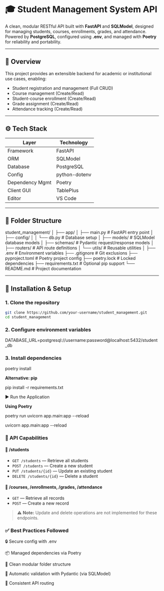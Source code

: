 # 🎓 Student Management System API

A clean, modular RESTful API built with **FastAPI** and **SQLModel**, designed for managing students, courses, enrollments, grades, and attendance. Powered by **PostgreSQL**, configured using **.env**, and managed with **Poetry** for reliability and portability.

---

## 📌 Overview

This project provides an extensible backend for academic or institutional use cases, enabling:

- Student registration and management (Full CRUD)
- Course management (Create/Read)
- Student-course enrollment (Create/Read)
- Grade assignment (Create/Read)
- Attendance tracking (Create/Read)

---

## ⚙️ Tech Stack

| Layer           | Technology    |
| --------------- | ------------- |
| Framework       | FastAPI       |
| ORM             | SQLModel      |
| Database        | PostgreSQL    |
| Config          | python-dotenv |
| Dependency Mgmt | Poetry        |
| Client GUI      | TablePlus     |
| Editor          | VS Code       |

---

## 📁 Folder Structure

student_management/
│
├── app/
│ ├── main.py # FastAPI entry point
│ ├── config/
│ │ └── db.py # Database setup
│ ├── models/ # SQLModel database models
│ ├── schemas/ # Pydantic request/response models
│ ├── routers/ # API route definitions
│ └── utils/ # Reusable utilities
│
├── .env # Environment variables
├── .gitignore # Git exclusions
├── pyproject.toml # Poetry project config
├── poetry.lock # Locked dependencies
├── requirements.txt # Optional pip support
└── README.md # Project documentation

---

## 🚀 Installation & Setup

### 1. Clone the repository

```bash
git clone https://github.com/your-username/student_management.git
cd student_management
```

### 2. Configure environment variables

DATABASE_URL=postgresql://username:password@localhost:5432/student_db

### 3. Install dependencies

poetry install

**Alternative: pip**

pip install -r requirements.txt

▶️ Run the Application

**Using Poetry**

poetry run uvicorn app.main:app --reload

uvicorn app.main:app --reload

### 🧪 API Capabilities

#### 📘 /students

- `GET /students` — Retrieve all students
- `POST /students` — Create a new student
- `PUT /students/{id}` — Update an existing student
- `DELETE /students/{id}` — Delete a student

#### 📘 /courses, /enrollments, /grades, /attendance

- `GET` — Retrieve all records
- `POST` — Create a new record

> ⚠️ **Note:** Update and delete operations are not implemented for these endpoints.

### ✅ Best Practices Followed

🔒 Secure config with .env

📦 Managed dependencies via Poetry

🧱 Clean modular folder structure

🧪 Automatic validation with Pydantic (via SQLModel)

🔁 Consistent API routing
